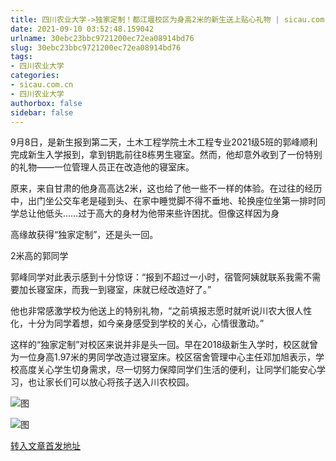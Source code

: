 ```yaml
---
title: 四川农业大学->独家定制！都江堰校区为身高2米的新生送上贴心礼物 | sicau.com.cn
date: 2021-09-10 03:52:48.159042
urlname: 30ebc23bbc9721200ec72ea08914bd76
slug: 30ebc23bbc9721200ec72ea08914bd76
tags: 
- 四川农业大学
categories:
- sicau.com.cn
- 四川农业大学
authorbox: false
sidebar: false
---
```

9月8日，是新生报到第二天，土木工程学院土木工程专业2021级5班的郭峰顺利完成新生入学报到，拿到钥匙前往8栋男生寝室。然而，他却意外收到了一份特别的礼物——一位管理人员正在改造他的寝室床。

原来，来自甘肃的他身高高达2米，这也给了他一些不一样的体验。在过往的经历中，出门坐公交车老是碰到头、在家中睡觉脚不得不垂地、轮换座位坐第一排时同学总让他低头……过于高大的身材为他带来些许困扰。但像这样因为身
<!--more-->
高缘故获得“独家定制”，还是头一回。

2米高的郭同学

郭峰同学对此表示感到十分惊讶：“报到不超过一小时，宿管阿姨就联系我需不需要加长寝室床，而我一到寝室，床就已经改造好了。”

他也非常感激学校为他送上的特别礼物，“之前填报志愿时就听说川农大很人性化，十分为同学着想，如今亲身感受到学校的关心，心情很激动。”

这样的“独家定制”对校区来说并非是头一回。早在2018级新生入学时，校区就曾为一位身高1.97米的男同学改造过寝室床。校区宿舍管理中心主任邓加旭表示，学校高度关心学生切身需求，尽一切努力保障同学们生活的便利，让同学们能安心学习，也让家长们可以放心将孩子送入川农校园。

![图](https://news.sicau.edu.cn/__local/6/B5/60/D44AB077787B1858CEC59B17035_D76210DB_5E.png)

![图](https://news.sicau.edu.cn/__local/4/54/BC/12F42B870C016F644D2287B06A2_5FCCE917_1839F.jpg)

[转入文章首发地址](https://news.sicau.edu.cn/info/1078/64164.htm)